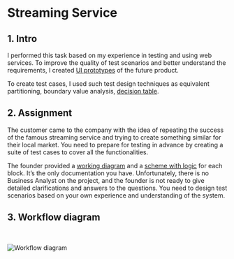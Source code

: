 # Streaming Service
## 1. Intro

I performed this task based on my experience in testing and using web services. To improve the quality of test scenarios
and better understand the requirements, I created  [UI prototypes]() of the future product.

To create test cases, I used such test design techniques as equivalent partitioning, boundary value analysis, 
[decision table]().

## 2. Assignment

The customer came to the company with the idea of repeating the success of the famous streaming service and trying to 
create something similar for their local market.  You need to prepare for testing in advance by creating a suite of test
cases to cover all the functionalities.

The founder provided a [working diagram]() and a [scheme with logic]() for each block. It’s the only documentation you have. 
Unfortunately, there is no Business Analyst on the project, and the founder is not ready to give detailed clarifications 
and answers to the questions. You need to design test scenarios based on your own experience 
and understanding of the system.

## 3. Workflow diagram

<br>

![Workflow diagram](C:\Users\Liza\CV\streaming-service/workflow-diagram.png)
